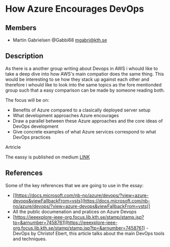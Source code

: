 # How Azure Encourages DevOps

## [](https://github.com/KTH/devops-course/tree/master/attic/2020/contributions-2020/essay/asratyan-dautaras#members)Members

-   Martin Gabrielsen @Gabbi68  [mgabri@kth.se](mailto:mgabri@kth.se)

## [](https://github.com/KTH/devops-course/tree/master/attic/2020/contributions-2020/essay/asratyan-dautaras#description)Description

As there is a another group writing about Devops in AWS i whould like to take a deep dive into how AWS's main compatior does the same thing. This would be interesting to se how they stack up against each other and therefore i whould like to look into the same topics as the fore mentionded group such that a easy comparison can be made by someone reading both. 

The focus will be on:

-   Benefits of Azure compared to a clasically deployed server setup
-   What development approaches Azure encourages
-   Draw a parallel between these Azure approaches and the core ideas of DevOps development
-   Give concrete examples of what Azure services correspond to what DevOps practices



Artricle 


The eassy is published on medium [LINK](https://medium.com/@martin.gabbi/azure-and-its-devops-7bdd748b8efe)



## [](https://github.com/KTH/devops-course/tree/master/attic/2020/contributions-2020/essay/asratyan-dautaras#references)References

Some of the key references that we are going to use in the essay:

-   [[https://docs.microsoft.com/nb-no/azure/devops/?view=azure-devops&viewFallbackFrom=vsts](https://docs.microsoft.com/nb-no/azure/devops/?view=azure-devops&viewFallbackFrom=vsts)]
-  All the public documenation and pratices on Azure Devops
-   [https://ieeexplore-ieee-org.focus.lib.kth.se/stamp/stamp.jsp?tp=&arnumber=7458761](https://ieeexplore-ieee-org.focus.lib.kth.se/stamp/stamp.jsp?tp=&arnumber=7458761)  - DevOps by Christof Ebert, this article talks about the main DevOps tools and techniques.
